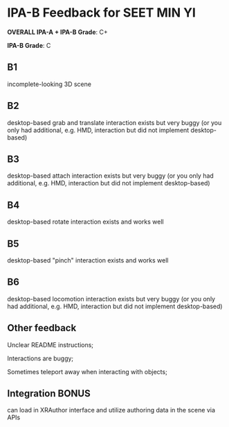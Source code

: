 # IPA-B Feedback for SEET MIN YI
                                        
**OVERALL IPA-A + IPA-B Grade**: C+

**IPA-B Grade**: C
                                        
## B1
incomplete-looking 3D scene
                                        
## B2
desktop-based grab and translate interaction exists but very buggy (or you only had additional, e.g. HMD, interaction but did not implement desktop-based)
                                        
## B3
desktop-based attach interaction exists but very buggy (or you only had additional, e.g. HMD, interaction but did not implement desktop-based)
                                        
## B4
desktop-based rotate interaction exists and works well
                                        
## B5
desktop-based "pinch" interaction exists and works well
                                        
## B6
desktop-based locomotion interaction exists but very buggy (or you only had additional, e.g. HMD, interaction but did not implement desktop-based)
                                        
## Other feedback
Unclear README instructions;

Interactions are buggy;

Sometimes teleport away when interacting with objects;

## Integration BONUS
can load in XRAuthor interface and utilize authoring data in the scene via APIs